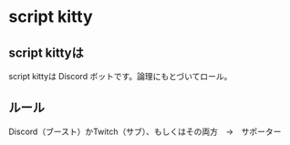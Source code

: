 # script kitty

## script kittyは
script kittyは Discord ボットです。論理にもとづいてロール。

## ルール
Discord（ブースト）かTwitch（サブ）、もしくはその両方　→　サポーター

